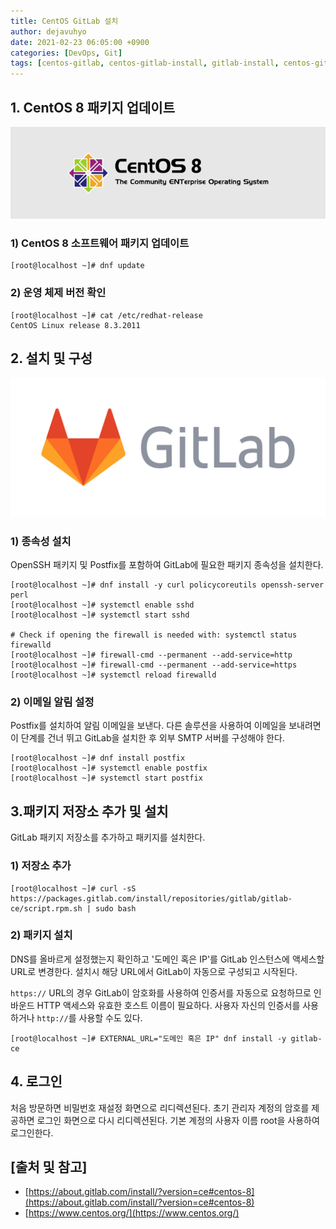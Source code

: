 ```yaml
---
title: CentOS GitLab 설치
author: dejavuhyo
date: 2021-02-23 06:05:00 +0900
categories: [DevOps, Git]
tags: [centos-gitlab, centos-gitlab-install, gitlab-install, centos-gitlab-설치, gitlab-설치]
---
```


## 1. CentOS 8 패키지 업데이트

![centos-8](/assets/img/2021-02-23-install-gitlab-on-centos/centos-8.png)

### 1) CentOS 8 소프트웨어 패키지 업데이트

```shell
[root@localhost ~]# dnf update
```
### 2) 운영 체제 버전 확인

```shell
[root@localhost ~]# cat /etc/redhat-release 
CentOS Linux release 8.3.2011
```

## 2. 설치 및 구성

![gitlab-logo](/assets/img/2021-02-23-install-gitlab-on-centos/gitlab-logo.png)

### 1) 종속성 설치
OpenSSH 패키지 및 Postfix를 포함하여 GitLab에 필요한 패키지 종속성을 설치한다.

```shell
[root@localhost ~]# dnf install -y curl policycoreutils openssh-server perl
[root@localhost ~]# systemctl enable sshd
[root@localhost ~]# systemctl start sshd

# Check if opening the firewall is needed with: systemctl status firewalld
[root@localhost ~]# firewall-cmd --permanent --add-service=http
[root@localhost ~]# firewall-cmd --permanent --add-service=https
[root@localhost ~]# systemctl reload firewalld
```

### 2) 이메일 알림 설정
Postfix를 설치하여 알림 이메일을 보낸다. 다른 솔루션을 사용하여 이메일을 보내려면 이 단계를 건너 뛰고 GitLab을 설치한 후 외부 SMTP 서버를 구성해야 한다.

```shell
[root@localhost ~]# dnf install postfix
[root@localhost ~]# systemctl enable postfix
[root@localhost ~]# systemctl start postfix
```

## 3.패키지 저장소 추가 및 설치
GitLab 패키지 저장소를 추가하고 패키지를 설치한다.

### 1) 저장소 추가

```shell
[root@localhost ~]# curl -sS https://packages.gitlab.com/install/repositories/gitlab/gitlab-ce/script.rpm.sh | sudo bash
```

### 2) 패키지 설치
DNS를 올바르게 설정했는지 확인하고 '도메인 혹은 IP'를 GitLab 인스턴스에 액세스할 URL로 변경한다. 설치시 해당 URL에서 GitLab이 자동으로 구성되고 시작된다.

`https://` URL의 경우 GitLab이 암호화를 사용하여 인증서를 자동으로 요청하므로 인바운드 HTTP 액세스와 유효한 호스트 이름이 필요하다. 사용자 자신의 인증서를 사용하거나 `http://`를 사용할 수도 있다.

```shell
[root@localhost ~]# EXTERNAL_URL="도메인 혹은 IP" dnf install -y gitlab-ce
```

## 4. 로그인
처음 방문하면 비밀번호 재설정 화면으로 리디렉션된다. 초기 관리자 계정의 암호를 제공하면 로그인 화면으로 다시 리디렉션된다. 기본 계정의 사용자 이름 root을 사용하여 로그인한다.

## [출처 및 참고]
* [https://about.gitlab.com/install/?version=ce#centos-8](https://about.gitlab.com/install/?version=ce#centos-8)
* [https://www.centos.org/](https://www.centos.org/)
